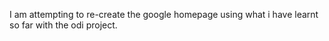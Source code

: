 I am attempting to re-create the google homepage using what i have learnt so far with the odi project.